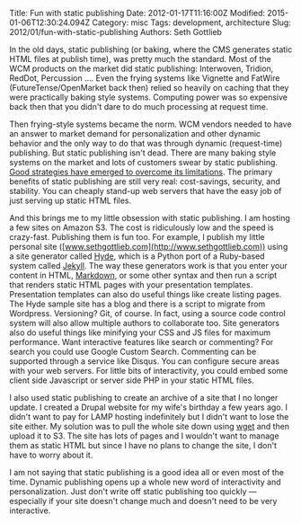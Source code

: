 Title: Fun with static publishing
Date: 2012-01-17T11:16:00Z
Modified: 2015-01-06T12:30:24.094Z
Category: misc
Tags: development, architecture
Slug: 2012/01/fun-with-static-publishing
Authors: Seth Gottlieb

In the old days, static publishing (or baking, where the CMS generates static HTML files at publish time), was pretty much the standard. Most of the WCM products on the market did static publishing: Interwoven, Tridion, RedDot, Percussion .... Even the frying systems like Vignette and FatWire (FutureTense/OpenMarket back then) relied so heavily on caching that they were practically baking style systems. Computing power was so expensive back then that you didn't dare to do much processing at request time.  

Then frying-style systems became the norm. WCM vendors needed to have an answer to market demand for personalization and other dynamic behavior and the only way to do that was through dynamic (request-time) publishing. But static publishing isn't dead. There are many baking style systems on the market and lots of customers swear by static publishing. [Good strategies have emerged to overcome its limitations](http://www.slideshare.net/sggottlieb/web-content-management-system-deployment-patterns). The primary benefits of static publishing are still very real: cost-savings, security, and stability. You can cheaply stand-up web servers that have the easy job of just serving up static HTML files.  

And this brings me to my little obsession with static publishing. I am hosting a few sites on Amazon S3. The cost is ridiculously low and the speed is crazy-fast. Publishing them is fun too. For example, I publish my little personal site ([www.sethgottlieb.com](http://www.sethgottlieb.com)) using a site generator called [Hyde](https://github.com/blog/342-hyde-the-python-static-site-generator), which is a Python port of a Ruby-based system called [Jekyll](http://jekyllrb.com/). The way these generators work is that you enter your content in HTML, [Markdown](http://daringfireball.net/projects/markdown/), or some other syntax and then run a script that renders static HTML pages with your presentation templates. Presentation templates can also do useful things like create listing pages. The Hyde sample site has a blog and there is a script to migrate from Wordpress. Versioning? Git, of course. In fact, using a source code control system will also allow multiple authors to collaborate too. Site generators also do useful things like minifying your CSS and JS files for maximum performance. Want interactive features like search or commenting? For search you could use Google Custom Search. Commenting can be supported through a service like Disqus. You can configure secure areas with your web servers. For little bits of interactivity, you could embed some client side Javascript or server side PHP in your static HTML files.  

I also used static publishing to create an archive of a site that I no longer update. I created a Drupal website for my wife's birthday a few years ago. I didn't want to pay for LAMP hosting indefinitely but I didn't want to lose the site either. My solution was to pull the whole site down using [wget](http://www.gnu.org/software/wget/) and then upload it to S3. The site has lots of pages and I wouldn't want to manage them as static HTML but since I have no plans to change the site, I don't have to worry about it.  

I am not saying that static publishing is a good idea all or even most of the time. Dynamic publishing opens up a whole new word of interactivity and personalization. Just don't write off static publishing too quickly — especially if your site doesn't change much and doesn't need to be very interactive.
